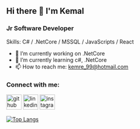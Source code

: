 ## Hi there 👋 I'm Kemal

### Jr Software Developer 

Skills: C# / .NetCore / MSSQL / JavaScripts / React 

- 🔭 I’m currently working on .NetCore
- 🌱 I’m currently learning c#, .NetCore
- 📫 How to reach me: kemre_99@hotmail.com


### Connect with me:

[<img src='https://cdn.jsdelivr.net/npm/simple-icons@3.0.1/icons/github.svg' alt='github' height='40'>](https://github.com/kemalemreerol)  [<img src='https://cdn.jsdelivr.net/npm/simple-icons@3.0.1/icons/linkedin.svg' alt='linkedin' height='40'>](https://www.linkedin.com/in/kemal-emre-erol-99999421a/)  [<img src='https://cdn.jsdelivr.net/npm/simple-icons@3.0.1/icons/instagram.svg' alt='instagram' height='40'>](https://www.instagram.com/kemal_emre1/)  


[![Top Langs](https://github-readme-stats.vercel.app/api/top-langs/?username=kemalemreerol)](https://github.com/anuraghazra/github-readme-stats)
